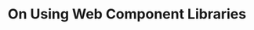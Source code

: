 ---
layout: bookmark
title: On Using Web Component Libraries
tags:
  - Bookmarks
  - Web Components
created: '2023-04-11T23:46:53.864Z'
link: https://dev.to/claviska/on-using-web-component-libraries-fmb
id: 555702064
excerpt: >-
  We tend to think of components as things that belong to a framework. After
  all, React has components,...
image: https://dev.to/social_previews/article/833120.png
highlights:
  - With web components, the platform is the framework.
---